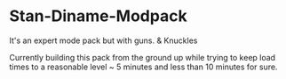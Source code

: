 # Stan-Diname-Modpack
It's an expert mode pack but with guns. &amp; Knuckles

Currently building this pack from the ground up while trying to keep load times to a reasonable level ~ 5 minutes and less than 10 minutes for sure.
